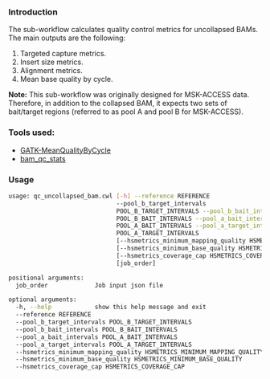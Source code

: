 ### Introduction
The sub-workflow calculates quality control metrics for uncollapsed BAMs. The main outputs are the following:

1. Targeted capture metrics.
2. Insert size metrics.
3. Alignment metrics.
4. Mean base quality by cycle.

**Note:** This sub-workflow was originally designed for MSK-ACCESS data. Therefore, in addition to the collapsed BAM, it expects two sets of bait/target regions (referred to as pool A and pool B for MSK-ACCESS).

### Tools used:

- [GATK-MeanQualityByCycle](../command_line_tools/gatk_mean_quality_by_cycle/README.md)
- [bam_qc_stats](../bam_qc_stats/README.md)

### Usage

```bash
usage: qc_uncollapsed_bam.cwl [-h] --reference REFERENCE
                              --pool_b_target_intervals
                              POOL_B_TARGET_INTERVALS --pool_b_bait_intervals
                              POOL_B_BAIT_INTERVALS --pool_a_bait_intervals
                              POOL_A_BAIT_INTERVALS --pool_a_target_intervals
                              POOL_A_TARGET_INTERVALS
                              [--hsmetrics_minimum_mapping_quality HSMETRICS_MINIMUM_MAPPING_QUALITY]
                              [--hsmetrics_minimum_base_quality HSMETRICS_MINIMUM_BASE_QUALITY]
                              [--hsmetrics_coverage_cap HSMETRICS_COVERAGE_CAP]
                              [job_order]

positional arguments:
  job_order             Job input json file

optional arguments:
  -h, --help            show this help message and exit
  --reference REFERENCE
  --pool_b_target_intervals POOL_B_TARGET_INTERVALS
  --pool_b_bait_intervals POOL_B_BAIT_INTERVALS
  --pool_a_bait_intervals POOL_A_BAIT_INTERVALS
  --pool_a_target_intervals POOL_A_TARGET_INTERVALS
  --hsmetrics_minimum_mapping_quality HSMETRICS_MINIMUM_MAPPING_QUALITY
  --hsmetrics_minimum_base_quality HSMETRICS_MINIMUM_BASE_QUALITY
  --hsmetrics_coverage_cap HSMETRICS_COVERAGE_CAP
```
